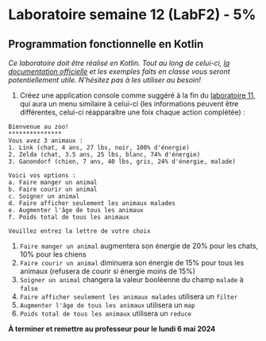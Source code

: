# Laboratoire semaine 12 (LabF2) - 5%
## Programmation fonctionnelle en Kotlin

*Ce laboratoire doit être réalisé en Kotlin. Tout au long de celui-ci, [la documentation officielle](https://kotlinlang.org/docs/basic-syntax.html) et les exemples faits en classe vous seront potentiellement utile. N'hésitez pas à les utiliser au besoin!*

1. Créez une application console comme suggéré à la fin du [laboratoire 11](lab-semaine-11.md), qui aura un menu similaire à celui-ci (les informations peuvent être différentes, celui-ci réapparaître une foix chaque action complétée) : 

```
Bienvenue au zoo!
***************
Vous avez 3 animaux : 
1. Link (chat, 4 ans, 27 lbs, noir, 100% d'énergie)
2. Zelda (chat, 3.5 ans, 25 lbs, blanc, 74% d'énergie)
3. Ganondorf (chien, 7 ans, 40 lbs, gris, 24% d'énergie, malade)

Voici vos options : 
a. Faire manger un animal 
b. Faire courir un animal
c. Soigner un animal
d. Faire afficher seulement les animaux malades
e. Augmenter l'âge de tous les animaux
f. Poids total de tous les animaux

Veuillez entrez la lettre de votre choix
```

1. `Faire manger un animal` augmentera son énergie de 20% pour les chats, 10% pour les chiens
1. `Faire courir un animal` diminuera son énergie de 15% pour tous les animaux (refusera de courir si énergie moins de 15%)
1. `Soigner un animal` changera la valeur booléenne du champ `malade` à `false`
1. `Faire afficher seulement les animaux malades` utilisera un `filter`
1. `Augmenter l'âge de tous les animaux` utilisera un `map`
1. `Poids total de tous les animaux` utilisera un `reduce`

**À terminer et remettre au professeur pour le lundi 6 mai 2024**